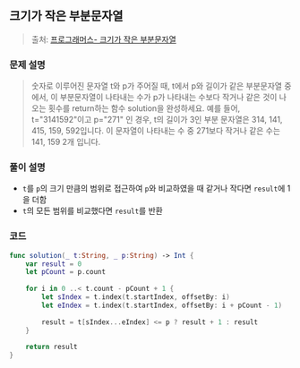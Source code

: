 ## 크기가 작은 부분문자열

> 출처: [프로그래머스- 크기가 작은 부분문자열](https://school.programmers.co.kr/learn/courses/30/lessons/147355)

### 문제 설명
> 숫자로 이루어진 문자열 t와 p가 주어질 때, t에서 p와 길이가 같은 부분문자열 중에서, 이 부분문자열이 나타내는 수가 p가 나타내는 수보다 작거나 같은 것이 나오는 횟수를 return하는 함수 solution을 완성하세요.
예를 들어, t="3141592"이고 p="271" 인 경우, t의 길이가 3인 부분 문자열은 314, 141, 415, 159, 592입니다. 이 문자열이 나타내는 수 중 271보다 작거나 같은 수는 141, 159 2개 입니다.

### 풀이 설명
- `t`를 `p`의 크기 만큼의 범위로 접근하여 `p`와 비교하였을 때 같거나 작다면 `result`에 1을 더함
- `t`의 모든 범위를 비교했다면 `result`를 반환

### 코드
```swift
func solution(_ t:String, _ p:String) -> Int {
    var result = 0
    let pCount = p.count
    
    for i in 0 ..< t.count - pCount + 1 {
        let sIndex = t.index(t.startIndex, offsetBy: i)
        let eIndex = t.index(t.startIndex, offsetBy: i + pCount - 1)
        
        result = t[sIndex...eIndex] <= p ? result + 1 : result
    }
    
    return result
}
```

